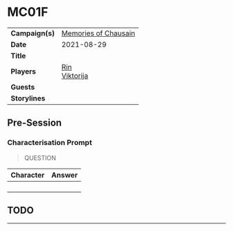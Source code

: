 # MC01F

|||
| --- | --- |
| **Campaign(s)** | [Memories of Chausain](../../campaigns/C3-memories-of-chausain.md) | session.3
| **Date** | 2021-08-29 |
| **Title** | |
| **Players** | [Rin](../../players/rin.md)<br>[Viktorija](../../players/viktorija.md) |
| **Guests** | |
| **Storylines** | |

## Pre-Session

### Characterisation Prompt

> QUESTION

| Character | Answer |
| --- | --- |
| | | characterisation.1
| | |
| | |
| | |

## TODO

---
